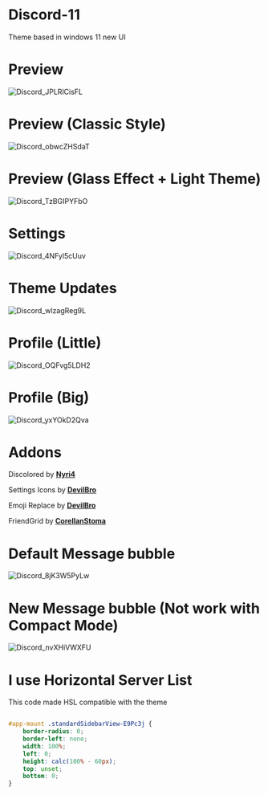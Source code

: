 # Discord-11
Theme based in windows 11 new UI

# Preview
![Discord_JPLRlCisFL](https://user-images.githubusercontent.com/79029257/160949149-61a1a76e-8b2b-40c0-b133-bf7d636b81a0.png)

# Preview (Classic Style)
![Discord_obwcZHSdaT](https://user-images.githubusercontent.com/79029257/158279303-78d8b03d-ff5f-49ff-aff7-8c75842dfc80.png)

# Preview (Glass Effect + Light Theme)
![Discord_TzBGIPYFbO](https://user-images.githubusercontent.com/79029257/160949219-ecd6c5a1-0f18-4110-87cd-b94c7816af90.png)

# Settings
![Discord_4NFyl5cUuv](https://user-images.githubusercontent.com/79029257/160949228-6651beb0-e1b9-4393-8328-5f21f7b1c136.png)

# Theme Updates
![Discord_wlzagReg9L](https://user-images.githubusercontent.com/79029257/160950006-cd999f2f-ec9f-4a46-9e15-5c5d766d15bb.png)

# Profile (Little)
![Discord_OQFvg5LDH2](https://user-images.githubusercontent.com/79029257/160949252-ddb250b0-3a0c-4660-83f2-2cb676ebf1d9.png)

# Profile (Big)
![Discord_yxYOkD2Qva](https://user-images.githubusercontent.com/79029257/160949269-3d847d86-928a-4198-b474-3a17262a23a9.png)

# Addons
Discolored by **[Nyri4](https://github.com/NYRI4/Discolored)**

Settings Icons by **[DevilBro](https://github.com/mwittrien/BetterDiscordAddons/blob/master/Themes/_res/SettingsIcons.css)**

Emoji Replace by **[DevilBro](https://github.com/mwittrien/BetterDiscordAddons/blob/master/Themes/EmojiReplace/EmojiReplace.theme.css)**

FriendGrid by **[CorellanStoma](https://github.com/CreArts-Community/Friends-Grid)**

# Default Message bubble
![Discord_8jK3W5PyLw](https://user-images.githubusercontent.com/79029257/157095586-50f0995e-9878-40f2-964f-6e1864313f0e.png)

# New Message bubble (Not work with Compact Mode)
![Discord_nvXHiVWXFU](https://user-images.githubusercontent.com/79029257/157095553-661735a0-69a1-48b4-adf7-451cea592abc.png)

# I use Horizontal Server List
This code made HSL compatible with the theme
```css

#app-mount .standardSidebarView-E9Pc3j {
    border-radius: 0;
    border-left: none;
    width: 100%;
    left: 0;
    height: calc(100% - 60px);
    top: unset;
    bottom: 0;
}
```
